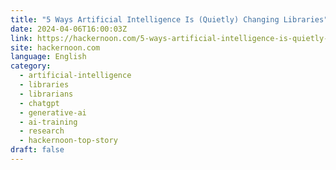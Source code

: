 ```yaml
---
title: "5 Ways Artificial Intelligence Is (Quietly) Changing Libraries"
date: 2024-04-06T16:00:03Z
link: https://hackernoon.com/5-ways-artificial-intelligence-is-quietly-changing-libraries?source=rss&utm_medium=RSS&utm_source=news.12bit.vn
site: hackernoon.com
language: English
category:
  - artificial-intelligence
  - libraries
  - librarians
  - chatgpt
  - generative-ai
  - ai-training
  - research
  - hackernoon-top-story
draft: false
---
```


